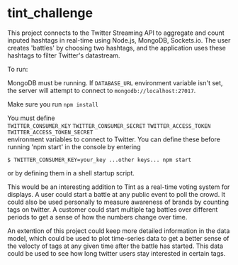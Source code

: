 tint_challenge
==============  

This project connects to the Twitter Streaming API to aggregate and count inputed hashtags in real-time using Node.js, MongoDB, Sockets.io. The user creates 'battles' by choosing two hashtags, and the application uses these hashtags to filter Twitter's datastream. 


To run:

MongoDB must be running. If `DATABASE_URL` environment variable isn't set, the server will attempt to connect to `mongodb://localhost:27017`. 

Make sure you run `npm install`

You must define  
`TWITTER_CONSUMER_KEY` `TWITTER_CONSUMER_SECRET`
`TWITTER_ACCESS_TOKEN` `TWITTER_ACCESS_TOKEN_SECRET`  
environment variables to connect to Twitter. 
You can define these before running 'npm start' in the console by entering

`$ TWITTER_CONSUMER_KEY=your_key ...other keys... npm start`

or by defining them in a shell startup script. 

This would be an interesting addition to Tint as a real-time voting system for displays. A user could start a battle at any public event to poll the crowd. It could also be used personally to measure awareness of brands by counting tags on twitter. A customer could start multiple tag battles over different periods to get a sense of how the numbers change over time.   

An extention of this project could keep more detailed information in the data model, which could be used to plot time-series data to get a better sense of the velocty of tags at any given time after the battle has started. This data could be used to see how long twitter users stay interested in certain tags. 
